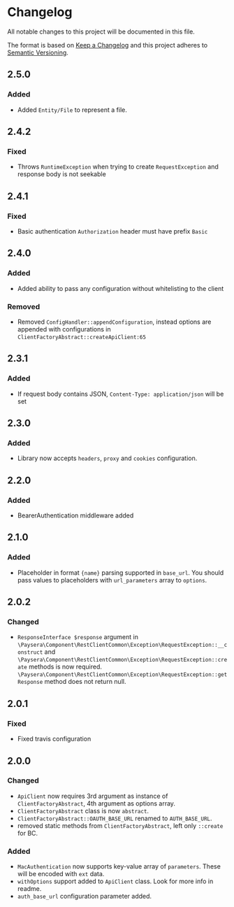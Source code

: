 # Changelog
All notable changes to this project will be documented in this file.

The format is based on [Keep a Changelog](http://keepachangelog.com/en/1.0.0/)
and this project adheres to [Semantic Versioning](http://semver.org/spec/v2.0.0.html).

## 2.5.0
### Added
- Added `Entity/File` to represent a file.

## 2.4.2
### Fixed
- Throws `RuntimeException` when trying to create `RequestException` and response body is not seekable

## 2.4.1
### Fixed
- Basic authentication `Authorization` header must have prefix `Basic `

## 2.4.0
### Added
- Added ability to pass any configuration without whitelisting to the client
### Removed
- Removed `ConfigHandler::appendConfiguration`, instead options are appended with configurations in `ClientFactoryAbstract::createApiClient:65`

## 2.3.1
### Added
- If request body contains JSON, `Content-Type: application/json` will be set

## 2.3.0
### Added
- Library now accepts `headers`, `proxy` and `cookies` configuration.

## 2.2.0
### Added
- BearerAuthentication middleware added


## 2.1.0
### Added
- Placeholder in format `{name}` parsing supported in `base_url`. You should pass values to placeholders with `url_parameters` array to `options`.


## 2.0.2
### Changed
- `ResponseInterface $response` argument in `\Paysera\Component\RestClientCommon\Exception\RequestException::__construct` and 
`\Paysera\Component\RestClientCommon\Exception\RequestException::create` methods is now required.
`\Paysera\Component\RestClientCommon\Exception\RequestException::getResponse` method does not return null.


## 2.0.1
### Fixed
- Fixed travis configuration


## 2.0.0
### Changed
- `ApiClient` now requires 3rd argument as instance of `ClientFactoryAbstract`, 4th argument as options array.
- `ClientFactoryAbstract` class is now `abstract`.
- `ClientFactoryAbstract::OAUTH_BASE_URL` renamed to `AUTH_BASE_URL`.
- removed static methods from `ClientFactoryAbstract`, left only `::create` for BC. 
### Added
- `MacAuthentication` now supports key-value array of `parameters`. These will be encoded with `ext` data.
- `withOptions` support added to `ApiClient` class. Look for more info in readme.
- `auth_base_url` configuration parameter added.
